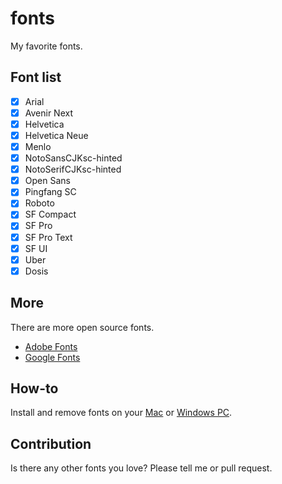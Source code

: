 # fonts
My favorite fonts.

## Font list
- [x] Arial
- [x] Avenir Next
- [x] Helvetica
- [x] Helvetica Neue
- [x] Menlo
- [x] NotoSansCJKsc-hinted
- [x] NotoSerifCJKsc-hinted
- [x] Open Sans
- [x] Pingfang SC
- [x] Roboto
- [x] SF Compact
- [x] SF Pro
- [x] SF Pro Text
- [x] SF UI
- [x] Uber
- [x] Dosis

## More
There are more open source fonts.
* [Adobe Fonts](https://fonts.adobe.com)
* [Google Fonts](https://fonts.google.com)

## How-to
Install and remove fonts on your [Mac](https://support.apple.com/en-us/HT201749) or [Windows PC](https://support.microsoft.com/en-us/help/314960/how-to-install-or-remove-a-font-in-windows).

## Contribution
Is there any other fonts you love? Please tell me or pull request.
